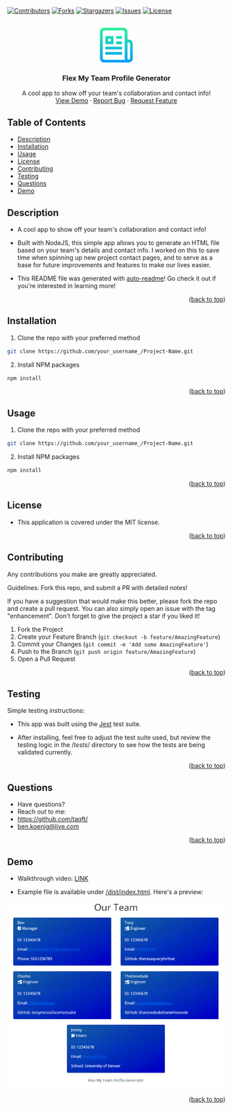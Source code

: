<div id="top"></div>
<!--
*** Credit to Othneil Drew's Best-README-Template as the base
*** for this template and concept/layout. The following is an iteration
*** from that version, and contains similar structure, with some improvements
*** to allow for easy automation of the README generation process.
*** Check it out: https://github.com/othneildrew/Best-README-Template/
*** For more information about this README template version
*** see the following repo: https://github.com/taqft/auto-readme
-->

<!-- PROJECT SHIELDS -->
<!--
*** Reference links are enclosed in brackets [ ] instead of parentheses ( ).
*** See the bottom of this document for the declaration of the reference variables
*** for contributors-url, forks-url, etc. This is an optional, concise syntax you may use.
*** https://www.markdownguide.org/basic-syntax/#reference-style-links
-->
[![Contributors][contributors-shield]][contributors-url]
[![Forks][forks-shield]][forks-url]
[![Stargazers][stars-shield]][stars-url]
[![Issues][issues-shield]][issues-url]
[![License][license-shield]][license-url]


<!-- PROJECT LOGO -->
<br />
<div align="center">
  <a href="https://github.com/taqft/flex-my-team">
    <img src="assets/images/logo.png" alt="Logo" width="80" height="80">
  </a>

<h3 align="center">Flex My Team Profile Generator</h3>

  <p align="center">
    A cool app to show off your team's collaboration and contact info!
    <br />
    <a href="https://taqft.github.io/flex-my-team/">View Demo</a>
    ·
    <a href="https://github.com/taqft/flex-my-team/issues">Report Bug</a>
    ·
    <a href="https://github.com/taqft/flex-my-team/issues">Request Feature</a>
  </p>
</div>

<!-- TABLE OF CONTENTS -->
## Table of Contents

* [Description](#description)
* [Installation](#installation)
* [Usage](#usage)
* [License](#license)
* [Contributing](#contributing)
* [Testing](#testing)
* [Questions](#questions)
* [Demo](#demo)

<!-- DESCRIPTION -->
## Description

* A cool app to show off your team's collaboration and contact info!

* Built with NodeJS, this simple app allows you to generate an HTML file based on your team's details and contact info. I worked on this to save time when spinning up new project contact pages, and to serve as a base for future improvements and features to make our lives easier.

* This README file was generated with [auto-readme](https://github.com/taqft/auto-readme/)! Go check it out if you're interested in learning more!

<p align="right">(<a href="#top">back to top</a>)</p>

<!-- INSTALLATION -->
## Installation

1. Clone the repo with your preferred method
```sh
git clone https://github.com/your_username_/Project-Name.git
```
2. Install NPM packages
```sh
npm install
```

<p align="right">(<a href="#top">back to top</a>)</p>

<!-- USAGE -->
## Usage

1. Clone the repo with your preferred method
```sh
git clone https://github.com/your_username_/Project-Name.git
```
2. Install NPM packages
```sh
npm install
```

<p align="right">(<a href="#top">back to top</a>)</p>

<!-- LICENSE -->
## License

* This application is covered under the MIT license.

<p align="right">(<a href="#top">back to top</a>)</p>

<!-- CONTRIBUTING -->
## Contributing

Any contributions you make are greatly appreciated.

Guidelines: Fork this repo, and submit a PR with detailed notes!

If you have a suggestion that would make this better, please fork the repo and create a pull request.
You can also simply open an issue with the tag "enhancement".
Don't forget to give the project a star if you liked it!

1. Fork the Project
2. Create your Feature Branch (`git checkout -b feature/AmazingFeature`)
3. Commit your Changes (`git commit -m 'Add some AmazingFeature'`)
4. Push to the Branch (`git push origin feature/AmazingFeature`)
5. Open a Pull Request

<p align="right">(<a href="#top">back to top</a>)</p>

<!-- TESTING -->
## Testing

Simple testing instructions:

* This app was built using the [Jest](https://jestjs.io/) test suite. 

* After installing, feel free to adjust the test suite used, but review the testing logic in the /_tests_/ directory to see how the tests are being validated currently.

<p align="right">(<a href="#top">back to top</a>)</p>

<!-- QUESTIONS -->
## Questions

* Have questions?
* Reach out to me: 
* https://github.com/taqft/
* [ben.koenig@live.com](mailto:ben.koenig@live.com "My contact Email")

<p align="right">(<a href="#top">back to top</a>)</p>

<!-- PROJECT EXAMPLE -->
## Demo

* Walkthrough video: [LINK](https://puu.sh/IBsVC/dce5464600.mp4 "Walkthrough Video")

* Example file is available under [/dist/index.html](dist/preview.html). Here's a preview:

[![Product Name Screen Shot][product-screenshot]](https://taqft.github.io/flex-my-team/)

<p align="right">(<a href="#top">back to top</a>)</p>



<!-- MARKDOWN LINKS & IMAGES -->
<!-- https://www.markdownguide.org/basic-syntax/#reference-style-links -->
[contributors-shield]: https://img.shields.io/github/contributors/taqft/flex-my-team.svg?style=for-the-badge
[contributors-url]: https://github.com/taqft/flex-my-team/graphs/contributors
[forks-shield]: https://img.shields.io/github/forks/taqft/flex-my-team.svg?style=for-the-badge
[forks-url]: https://github.com/taqft/flex-my-team/network/members
[stars-shield]: https://img.shields.io/github/stars/taqft/flex-my-team.svg?style=for-the-badge
[stars-url]: https://github.com/taqft/flex-my-team/stargazers
[issues-shield]: https://img.shields.io/github/issues/taqft/flex-my-team.svg?style=for-the-badge
[issues-url]: https://github.com/taqft/flex-my-team/issues
[license-shield]: https://img.shields.io/github/license/taqft/flex-my-team.svg?style=for-the-badge&cacheSeconds=3600
[license-url]: https://github.com/taqft/flex-my-team/blob/main/LICENSE.txt
[linkedin-shield]: https://img.shields.io/badge/-LinkedIn-black.svg?style=for-the-badge&logo=linkedin&colorB=555
[product-screenshot]: assets/images/screenshot.png
[portfolio-shield]: https://img.shields.io/badge/my_portfolio-000?style=for-the-badge&logo=ko-fi&logoColor=white
